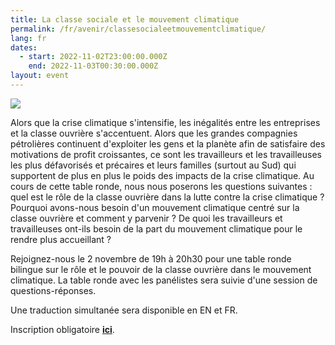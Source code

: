 ```yaml
---
title: La classe sociale et le mouvement climatique
permalink: /fr/avenir/classesocialeetmouvementclimatique/
lang: fr
dates:
  - start: 2022-11-02T23:00:00.000Z
    end: 2022-11-03T00:30:00.000Z
layout: event
---
```

![](/media/facebook_event_image_600_200_px_.png)

Alors que la crise climatique s'intensifie, les inégalités entre les entreprises et la classe ouvrière s'accentuent. Alors que les grandes compagnies pétrolières continuent d'exploiter les gens et la planète afin de satisfaire des motivations de profit croissantes, ce sont les travailleurs et les travailleuses les plus défavorisés et précaires et leurs familles (surtout au Sud) qui supportent de plus en plus le poids des impacts de la crise climatique. Au cours de cette table ronde, nous nous poserons les questions suivantes : quel est le rôle de la classe ouvrière dans la lutte contre la crise climatique ? Pourquoi avons-nous besoin d'un mouvement climatique centré sur la classe ouvrière et comment y parvenir ? De quoi les travailleurs et travailleuses ont-ils besoin de la part du mouvement climatique pour le rendre plus accueillant ?

Rejoignez-nous le 2 novembre de 19h à 20h30 pour une table ronde bilingue sur le rôle et le pouvoir de la classe ouvrière dans le mouvement climatique. La table ronde avec les panélistes sera suivie d'une session de questions-réponses.

Une traduction simultanée sera disponible en EN et FR.

I﻿nscription obligatoire **[ici](https://us02web.zoom.us/meeting/register/tZ0pcuCorD8vH9e_pScHqMmW2TwgYnI6W0D5)**.